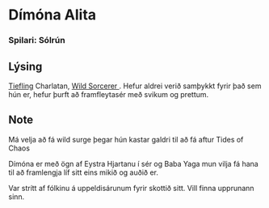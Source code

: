 # Dímóna Alita
### Spilari: Sólrún

## Lýsing
[Tiefling](https://www.dndbeyond.com/races/tiefling) Charlatan, [Wild Sorcerer
](https://www.dndbeyond.com/classes/sorcerer#WildMagic). Hefur aldrei verið 
samþykkt fyrir það sem hún er, hefur þurft að framfleytasér með svikum og 
prettum. 

## Note
Má velja að fá wild surge þegar hún kastar galdri til að fá aftur Tides of 
Chaos

Dímóna er með ögn af Eystra Hjartanu í sér og Baba Yaga mun vilja fá hana til 
að framlengja líf sitt eins mikið og auðið er.

Var strítt af fólkinu á uppeldisárunum fyrir skottið sitt.
Vill finna upprunann sinn.